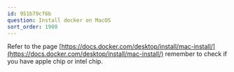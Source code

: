 ```yaml
---
id: 951b79cf6b
question: Install docker on MacOS
sort_order: 1900
---
```


Refer to the page [https://docs.docker.com/desktop/install/mac-install/](https://docs.docker.com/desktop/install/mac-install/) remember to check if you have apple chip or intel chip.

